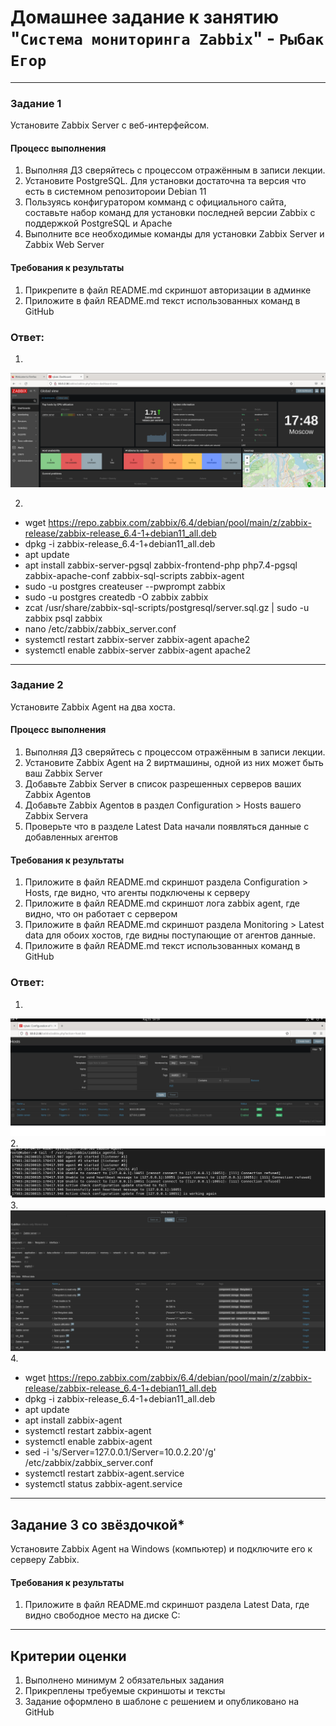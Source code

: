 # Домашнее задание к занятию "`Система мониторинга Zabbix`" - `Рыбак Егор`




---

### Задание 1 

Установите Zabbix Server с веб-интерфейсом.

#### Процесс выполнения
1. Выполняя ДЗ сверяйтесь с процессом отражённым в записи лекции.
2. Установите PostgreSQL. Для установки достаточна та версия что есть в системном репозитороии Debian 11
3. Пользуясь конфигуратором комманд с официального сайта, составьте набор команд для установки последней версии Zabbix с поддержкой PostgreSQL и Apache
4. Выполните все необходимые команды для установки Zabbix Server и Zabbix Web Server

#### Требования к результаты 
1. Прикрепите в файл README.md скриншот авторизации в админке
2. Приложите в файл README.md текст использованных команд в GitHub

### Ответ:
1.
![zabbix_adm](https://github.com/RybakEgor/9-02_Zabbix/blob/main/img/zabbix_adm.png)

2.  
- wget https://repo.zabbix.com/zabbix/6.4/debian/pool/main/z/zabbix-release/zabbix-release_6.4-1+debian11_all.deb
- dpkg -i zabbix-release_6.4-1+debian11_all.deb
- apt update
- apt install zabbix-server-pgsql zabbix-frontend-php php7.4-pgsql zabbix-apache-conf zabbix-sql-scripts zabbix-agent
- sudo -u postgres createuser --pwprompt zabbix
- sudo -u postgres createdb -O zabbix zabbix
- zcat /usr/share/zabbix-sql-scripts/postgresql/server.sql.gz | sudo -u zabbix psql zabbix
- nano /etc/zabbix/zabbix_server.conf
- systemctl restart zabbix-server zabbix-agent apache2
- systemctl enable zabbix-server zabbix-agent apache2
---


### Задание 2 

Установите Zabbix Agent на два хоста.

#### Процесс выполнения
1. Выполняя ДЗ сверяйтесь с процессом отражённым в записи лекции.
2. Установите Zabbix Agent на 2 виртмашины, одной из них может быть ваш Zabbix Server
3. Добавьте Zabbix Server в список разрешенных серверов ваших Zabbix Agentов
4. Добавьте Zabbix Agentов в раздел Configuration > Hosts вашего Zabbix Servera
5. Проверьте что в разделе Latest Data начали появляться данные с добавленных агентов

#### Требования к результаты 
1. Приложите в файл README.md скриншот раздела Configuration > Hosts, где видно, что агенты подключены к серверу
2. Приложите в файл README.md скриншот лога zabbix agent, где видно, что он работает с сервером
3. Приложите в файл README.md скриншот раздела Monitoring > Latest data для обоих хостов, где видны поступающие от агентов данные.
4. Приложите в файл README.md текст использованных команд в GitHub

### Ответ:
1. 
![zabbix_adm](https://github.com/RybakEgor/9-02_Zabbix/blob/main/img/hosts.png)
2. 
![zabbix_adm](https://github.com/RybakEgor/9-02_Zabbix/blob/main/img/working_agent_on_server.png)
3.
 ![zabbix_adm](https://github.com/RybakEgor/9-02_Zabbix/blob/main/img/latest_data.png)
4.
- wget https://repo.zabbix.com/zabbix/6.4/debian/pool/main/z/zabbix-release/zabbix-release_6.4-1+debian11_all.deb
- dpkg -i zabbix-release_6.4-1+debian11_all.deb
- apt update
- apt install zabbix-agent
- systemctl restart zabbix-agent
- systemctl enable zabbix-agent
- sed -i 's/Server=127.0.0.1/Server=10.0.2.20'/g' /etc/zabbix/zabbix_server.conf
- systemctl restart zabbix-agent.service
- systemctl status zabbix-agent.service
---
## Задание 3 со звёздочкой*
Установите Zabbix Agent на Windows (компьютер) и подключите его к серверу Zabbix.

#### Требования к результаты 
1. Приложите в файл README.md скриншот раздела Latest Data, где видно свободное место на диске C:
--- 

## Критерии оценки

1. Выполнено минимум 2 обязательных задания
2. Прикреплены требуемые скриншоты и тексты 
3. Задание оформлено в шаблоне с решением и опубликовано на GitHub
